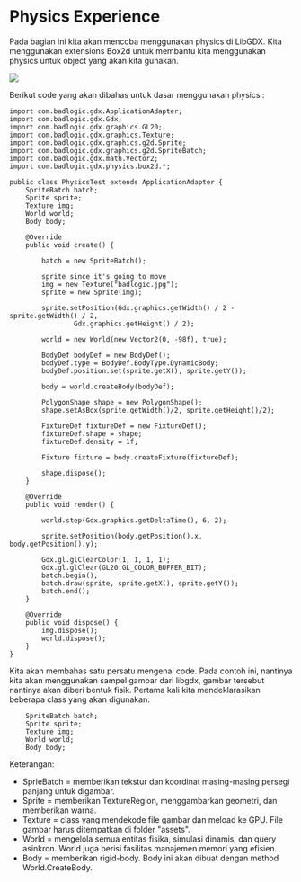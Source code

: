 # Physics Experience

Pada bagian ini kita akan mencoba menggunakan physics di LibGDX. Kita menggunakan extensions Box2d untuk membantu kita menggunakan physics untuk object yang akan kita gunakan. 

<img src="https://user-images.githubusercontent.com/30854454/30844444-3c03c402-a2b9-11e7-870b-da31c1ef8cc5.png" align="middle" />

Berikut code yang akan dibahas untuk dasar menggunakan physics :

```
import com.badlogic.gdx.ApplicationAdapter;
import com.badlogic.gdx.Gdx;
import com.badlogic.gdx.graphics.GL20;
import com.badlogic.gdx.graphics.Texture;
import com.badlogic.gdx.graphics.g2d.Sprite;
import com.badlogic.gdx.graphics.g2d.SpriteBatch;
import com.badlogic.gdx.math.Vector2;
import com.badlogic.gdx.physics.box2d.*;

public class PhysicsTest extends ApplicationAdapter {
    SpriteBatch batch;
    Sprite sprite;
    Texture img;
    World world;
    Body body;

    @Override
    public void create() {

        batch = new SpriteBatch();
      
        sprite since it's going to move
        img = new Texture("badlogic.jpg");
        sprite = new Sprite(img);
   
        sprite.setPosition(Gdx.graphics.getWidth() / 2 - sprite.getWidth() / 2,
                Gdx.graphics.getHeight() / 2);

        world = new World(new Vector2(0, -98f), true);
        
        BodyDef bodyDef = new BodyDef();
        bodyDef.type = BodyDef.BodyType.DynamicBody;                        
        bodyDef.position.set(sprite.getX(), sprite.getY());
        
        body = world.createBody(bodyDef);
        
        PolygonShape shape = new PolygonShape();
        shape.setAsBox(sprite.getWidth()/2, sprite.getHeight()/2);
        
        FixtureDef fixtureDef = new FixtureDef();
        fixtureDef.shape = shape;
        fixtureDef.density = 1f;

        Fixture fixture = body.createFixture(fixtureDef);
        
        shape.dispose();
    }

    @Override
    public void render() {
    
        world.step(Gdx.graphics.getDeltaTime(), 6, 2);
        
        sprite.setPosition(body.getPosition().x, body.getPosition().y);
        
        Gdx.gl.glClearColor(1, 1, 1, 1);
        Gdx.gl.glClear(GL20.GL_COLOR_BUFFER_BIT);
        batch.begin();
        batch.draw(sprite, sprite.getX(), sprite.getY());
        batch.end();
    }

    @Override
    public void dispose() {        
        img.dispose();
        world.dispose();
    }
}
```
Kita akan membahas satu persatu mengenai code. Pada contoh ini, nantinya kita akan menggunakan sampel gambar dari libgdx, gambar tersebut nantinya akan diberi bentuk fisik. Pertama kali kita mendeklarasikan beberapa class yang akan digunakan:
```
    SpriteBatch batch;
    Sprite sprite;
    Texture img;
    World world;
    Body body;
```
Keterangan:
* SprieBatch = memberikan tekstur dan koordinat masing-masing persegi panjang untuk digambar.
* Sprite     = memberikan TextureRegion, menggambarkan geometri, dan memberikan warna.
* Texture    = class yang mendekode file gambar dan meload ke GPU. File gambar harus ditempatkan di folder "assets".
* World      = mengelola semua entitas fisika, simulasi dinamis, dan query asinkron. World juga berisi fasilitas manajemen memori yang efisien.
* Body       = memberikan rigid-body. Body ini akan dibuat dengan method World.CreateBody.


